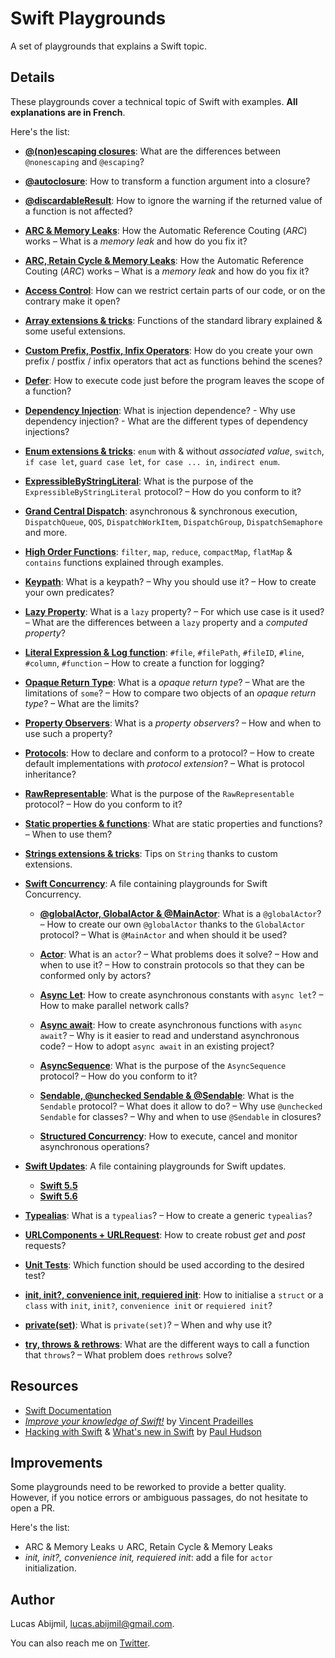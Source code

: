 # Swift Playgrounds
A set of playgrounds that explains a Swift topic.

## Details 
These playgrounds cover a technical topic of Swift with examples. **All explanations are in French**.

Here's the list:
- [**@(non)escaping closures**](https://github.com/LucasAbijmil/Swift-Playgrounds/blob/master/%40(non)escaping%20closures/%40(non)escaping%20closures/ContentView.swift): What are the differences between `@nonescaping` and `@escaping`?

- [**@autoclosure**](https://github.com/LucasAbijmil/Swift-Playgrounds/blob/master/%40autoclosure.playground/Contents.swift): How to transform a function argument into a closure?

- [**@discardableResult**](https://github.com/LucasAbijmil/Swift-Playgrounds/blob/master/%40discardableResult/DiscardableResult/DiscardableResult.swift): How to ignore the warning if the returned value of a function is not affected?

- [**ARC & Memory Leaks**](https://github.com/LucasAbijmil/Swift-Playgrounds/blob/master/ARC%20%26%20Memory%20Leaks.playground/Contents.swift): How the Automatic Reference Couting (*ARC*) works – What is a *memory leak* and how do you fix it?

- [**ARC, Retain Cycle & Memory Leaks**](https://github.com/LucasAbijmil/Swift-Playgrounds/blob/master/ARC%2C%20Retain%20Cycle%20%26%20Memory%20Leak.playground/Contents.swift): How the Automatic Reference Couting (*ARC*) works – What is a *memory leak* and how do you fix it?

- [**Access Control**](https://github.com/LucasAbijmil/Swift-Playgrounds/blob/master/Access%20Control.playground/Contents.swift): How can we restrict certain parts of our code, or on the contrary make it open?

- [**Array extensions & tricks**](https://github.com/LucasAbijmil/Swift-Playgrounds/tree/master/Array%20extensions%20%26%20tricks.playground/Pages): Functions of the standard library explained & some useful extensions.

- [**Custom Prefix, Postfix, Infix Operators**](https://github.com/LucasAbijmil/Swift-Playgrounds/tree/master/Custom%20Prefix%2C%20Postfix%2C%20Infix%20Operators): How do you create your own prefix / postfix / infix operators that act as functions behind the scenes?

- [**Defer**](https://github.com/LucasAbijmil/Swift-Playgrounds/blob/master/Defer.playground/Contents.swift): How to execute code just before the program leaves the scope of a function?

- [**Dependency Injection**](https://github.com/LucasAbijmil/Swift-Playgrounds/blob/master/Dependecy%20Injection.playground/Pages/Untitled%20Page.xcplaygroundpage/Contents.swift): What is injection dependence? - Why use dependency injection? - What are the different types of dependency injections?

- [**Enum extensions & tricks**](https://github.com/LucasAbijmil/Swift-Playgrounds/tree/master/Enum%20extensions%20%26%20tricks.playground/Pages): `enum` with & without *associated value*, `switch`, `if case let`, `guard case let`, `for case ... in`, `indirect enum`.

- [**ExpressibleByStringLiteral**](https://github.com/LucasAbijmil/Swift-Playgrounds/blob/master/ExpressibleByStringLiteral.playground/Contents.swift): What is the purpose of the `ExpressibleByStringLiteral` protocol? – How do you conform to it?

- [**Grand Central Dispatch**](https://github.com/LucasAbijmil/Swift-Playgrounds/blob/master/Grand%20Central%20Dispatch.playground/Pages/Untitled%20Page.xcplaygroundpage/Contents.swift): asynchronous & synchronous execution, `DispatchQueue`, `QOS`, `DispatchWorkItem`, `DispatchGroup`, `DispatchSemaphore` and more.

- [**High Order Functions**](https://github.com/LucasAbijmil/Swift-Playgrounds/tree/master/High%20Order%20Functions.playground/Pages): `filter`, `map`, `reduce`, `compactMap`, `flatMap` & `contains` functions explained through examples.

- [**Keypath**](https://github.com/LucasAbijmil/Swift-Playgrounds/tree/master/Keypath.playground/Pages): What is a keypath? – Why you should use it? – How to create your own predicates?

- [**Lazy Property**](https://github.com/LucasAbijmil/Swift-Playgrounds/blob/master/Lazy%20Property.playground/Contents.swift): What is a `lazy` property? – For which use case is it used? – What are the differences between a `lazy` property and a *computed property*?

- [**Literal Expression & Log function**](https://github.com/LucasAbijmil/Swift-Playgrounds/blob/master/Literal%20Expression%20%26%20Log%20function.playground/Contents.swift): `#file`, `#filePath`, `#fileID`, `#line`, `#column`, `#function` – How to create a function for logging?

- [**Opaque Return Type**](https://github.com/LucasAbijmil/Swift-Playgrounds/blob/master/Opaque%20Return%20Type.playground/Contents.swift): What is a *opaque return type*? – What are the limitations of `some`? – How to compare two objects of an *opaque return type*? – What are the limits?

- [**Property Observers**](https://github.com/LucasAbijmil/Swift-Playgrounds/blob/master/Property%20Observers.playground/Contents.swift): What is a *property observers*? – How and when to use such a property?

- [**Protocols**](https://github.com/LucasAbijmil/Swift-Playgrounds/tree/master/Protocols.playground/Pages): How to declare and conform to a protocol? – How to create default implementations with *protocol extension*? – What is protocol inheritance?

- [**RawRepresentable**](https://github.com/LucasAbijmil/Swift-Playgrounds/blob/master/RawRepresentable.playground/Contents.swift): What is the purpose of the `RawRepresentable` protocol? – How do you conform to it?

- [**Static properties & functions**](https://github.com/LucasAbijmil/Swift-Playgrounds/blob/master/Static%20properties%20%26%20functions.playground/Contents.swift): What are static properties and functions? – When to use them?

- [**Strings extensions & tricks**](https://github.com/LucasAbijmil/Swift-Playgrounds/tree/master/Strings%20extensions%20%26%20tricks.playground/Pages): Tips on `String` thanks to custom extensions.

- [**Swift Concurrency**](https://github.com/LucasAbijmil/Swift-Playgrounds/tree/master/Swift%20Concurrency): A file containing playgrounds for Swift Concurrency.

  - [**@globalActor, GlobalActor & @MainActor**](https://github.com/LucasAbijmil/Swift-Playgrounds/blob/master/Swift%20Concurrency/%40globalActor%2C%20GlobalActor%20%26%20%40MainActor.playground/Contents.swift): What is a `@globalActor`? – How to create our own `@globalActor` thanks to the `GlobalActor` protocol? – What is `@MainActor` and when should it be used?

  - [**Actor**](https://github.com/LucasAbijmil/Swift-Playgrounds/tree/master/Swift%20Concurrency/Actor.playground/Pages): What is an `actor`? – What problems does it solve? – How and when to use it? – How to constrain protocols so that they can be conformed only by actors?

  - [**Async Let**](https://github.com/LucasAbijmil/Swift-Playgrounds/blob/master/Swift%20Concurrency/Async%20Let.playground/Contents.swift): How to create asynchronous constants with `async let`? – How to make parallel network calls?

  - [**Async await**](https://github.com/LucasAbijmil/Swift-Playgrounds/tree/master/Swift%20Concurrency/Async%20await.playground/Pages): How to create asynchronous functions with `async await`? – Why is it easier to read and understand asynchronous code? – How to adopt `async await` in an existing project?

  - [**AsyncSequence**](https://github.com/LucasAbijmil/Swift-Playgrounds/blob/master/Swift%20Concurrency/AsyncSequence.playground/Contents.swift): What is the purpose of the `AsyncSequence` protocol? – How do you conform to it?

  - [**Sendable, @unchecked Sendable & @Sendable**](https://github.com/LucasAbijmil/Swift-Playgrounds/blob/master/Swift%20Concurrency/Sendable%2C%20%40unchecked%20Sendable%20%26%20%40Sendable.playground/Contents.swift): What is the `Sendable` protocol? – What does it allow to do? – Why use `@unchecked Sendable` for classes? – Why and when to use `@Sendable` in closures? 

  - [**Structured Concurrency**](https://github.com/LucasAbijmil/Swift-Playgrounds/blob/master/Swift%20Concurrency/Structured%20Concurrency.playground/Contents.swift): How to execute, cancel and monitor asynchronous operations?

- [**Swift Updates**](https://github.com/LucasAbijmil/Swift-Playgrounds/tree/master/Swift%20Updates): A file containing playgrounds for Swift updates.

  - [**Swift 5.5**](https://github.com/LucasAbijmil/Swift-Playgrounds/tree/master/Swift%20Updates/Swift%205.5.playground/Pages)
  - [**Swift 5.6**](https://github.com/LucasAbijmil/Swift-Playgrounds/tree/master/Swift%20Updates/Swift%205.6.playground/Pages)

- [**Typealias**](https://github.com/LucasAbijmil/Swift-Playgrounds/blob/master/Typealias.playground/Contents.swift): What is a `typealias`? – How to create a generic `typealias`?

- [**URLComponents + URLRequest**](https://github.com/LucasAbijmil/Swift-Playgrounds/blob/master/URLComponents%20%2B%20URLRequest/URLRequest/ContentView.swift): How to create robust *get* and *post* requests? 

- [**Unit Tests**](https://github.com/LucasAbijmil/Swift-Playgrounds/blob/master/Unit%20Tests.playground/Contents.swift): Which function should be used according to the desired test?

- [**init, init?, convenience init, requiered init**](https://github.com/LucasAbijmil/Swift-Playgrounds/tree/master/init%2C%20init%3F%2C%20convenience%20init%2C%20requiered%20init.playground/Pages): How to initialise a `struct` or a `class` with `init`, `init?`, `convenience init` or `requiered init`?

- [**private(set)**](https://github.com/LucasAbijmil/Swift-Playgrounds/blob/master/private(set).playground/Contents.swift): What is `private(set)`? – When and why use it?

- [**try, throws & rethrows**](https://github.com/LucasAbijmil/Swift-Playgrounds/tree/master/try%2C%20throws%20%26%20rethrows.playground/Pages): What are the different ways to call a function that `throws`?  – What problem does `rethrows` solve?

## Resources
- [Swift Documentation](https://swift.org/documentation/)
- [*Improve your knowledge of Swift!*](https://www.youtube.com/playlist?list=PLdXMqVQnoFleH3GSuTUpr3Fjzp1JMy-je) by [Vincent Pradeilles](https://twitter.com/v_pradeilles)
- [Hacking with Swift](https://www.hackingwithswift.com/) & [What's new in Swift](https://www.whatsnewinswift.com/) by [Paul Hudson](https://twitter.com/twostraws)

## Improvements
Some playgrounds need to be reworked to provide a better quality. 
However, if you notice errors or ambiguous passages, do not hesitate to open a PR.

Here's the list:
- ARC & Memory Leaks ∪ ARC, Retain Cycle & Memory Leaks
- *init, init?, convenience init, requiered init*: add a file for `actor` initialization.

## Author
Lucas Abijmil, lucas.abijmil@gmail.com. 

You can also reach me on [Twitter](https://twitter.com/lucas_abijmil).
